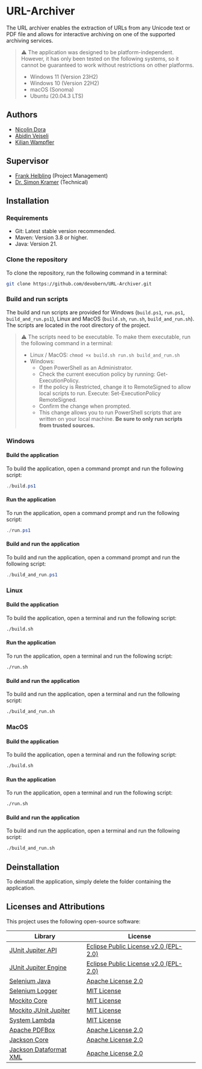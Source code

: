 # URL-Archiver
The URL archiver enables the extraction of URLs from any Unicode text or PDF file and allows for interactive archiving on one of the supported archiving services.
> ⚠️ The application was designed to be platform-independent. However, it has only been tested on the following systems, so it cannot be guaranteed to work without restrictions on other platforms.
> - Windows 11 (Version 23H2)
> - Windows 10 (Version 22H2)
> - macOS (Sonoma)
> - Ubuntu (20.04.3 LTS)

## Authors
- [Nicolin Dora](mailto:nicolin.dora@students.bfh.ch)
- [Abidin Vejseli](mailto:abidin.vejseli@students.bfh.ch)
- [Kilian Wampfler](mailto:kilian.wampfler@students.bfh.ch)

## Supervisor
- [Frank Helbling](mailto:frank.helbling@bfh.ch) (Project Management)
- [Dr. Simon Kramer](mailto:simon.kramer@bfh.ch) (Technical)
## Installation
### Requirements
- Git: Latest stable version recommended.
- Maven: Version 3.8 or higher.
- Java: Version 21.
### Clone the repository
To clone the repository, run the following command in a terminal:
```bash
git clone https://github.com/devobern/URL-Archiver.git
```
### Build and run scripts
The build and run scripts are provided for Windows (`build.ps1`, `run.ps1`, `build_and_run.ps1`), Linux and MacOS (`build.sh`, `run.sh`, `build_and_run.sh`). The scripts are located in the root directory of the project.
> ⚠️ The scripts need to be executable. To make them executable, run the following command in a terminal: 
> - Linux / MacOS: `chmod +x build.sh run.sh build_and_run.sh` 
> - Windows: 
>   - Open PowerShell as an Administrator. 
>   - Check the current execution policy by running: Get-ExecutionPolicy. 
>   - If the policy is Restricted, change it to RemoteSigned to allow local scripts to run. Execute: Set-ExecutionPolicy RemoteSigned. 
>   - Confirm the change when prompted.
>   - This change allows you to run PowerShell scripts that are written on your local machine. **Be sure to only run scripts from trusted sources.**

### Windows
#### Build the application
To build the application, open a command prompt and run the following script:
```powershell
./build.ps1
```
#### Run the application
To run the application, open a command prompt and run the following script:
```powershell
./run.ps1
```
#### Build and run the application
To build and run the application, open a command prompt and run the following script:
```powershell
./build_and_run.ps1
```

### Linux
#### Build the application
To build the application, open a terminal and run the following script:
```bash
./build.sh
```
#### Run the application
To run the application, open a terminal and run the following script:
```bash
./run.sh
```
#### Build and run the application
To build and run the application, open a terminal and run the following script:
```bash
./build_and_run.sh
```

### MacOS
#### Build the application
To build the application, open a terminal and run the following script:
```bash
./build.sh
```
#### Run the application
To run the application, open a terminal and run the following script:
```bash
./run.sh
```
#### Build and run the application
To build and run the application, open a terminal and run the following script:
```bash
./build_and_run.sh
```
## Deinstallation
To deinstall the application, simply delete the folder containing the application.

## Licenses and Attributions

This project uses the following open-source software:

| Library                                                                       | License                                                       |
|-------------------------------------------------------------------------------|---------------------------------------------------------------|
| [JUnit Jupiter API](https://junit.org/junit5/)                                | [Eclipse Public License v2.0 (EPL-2.0)](LICENSES/EPL-2.0.txt) |
| [JUnit Jupiter Engine](https://junit.org/junit5/)                             | [Eclipse Public License v2.0 (EPL-2.0)](LICENSES/EPL-2.0.txt) |
| [Selenium Java](https://www.selenium.dev/)                                    | [Apache License 2.0](LICENSES/Apache-2.0.txt)                 |
| [Selenium Logger](https://github.com/titusfortner/selenium-logger)            | [MIT License](LICENSES/MIT.txt)                               |
| [Mockito Core](https://site.mockito.org/)                                     | [MIT License](LICENSES/MIT.txt)                               |
| [Mockito JUnit Jupiter](https://site.mockito.org/)                            | [MIT License](LICENSES/MIT.txt)                               |
| [System Lambda](https://github.com/stefanbirkner/system-lambda)               | [MIT License](LICENSES/MIT.txt)                               |
| [Apache PDFBox](https://pdfbox.apache.org/)                                   | [Apache License 2.0](LICENSES/Apache-2.0.txt)                 |
| [Jackson Core](https://github.com/FasterXML/jackson-core)                     | [Apache License 2.0](LICENSES/Apache-2.0.txt)                 |
| [Jackson Dataformat XML](https://github.com/FasterXML/jackson-dataformat-xml) | [Apache License 2.0](LICENSES/Apache-2.0.txt)                 |
